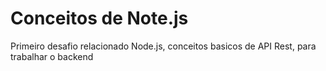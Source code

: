 # Conceitos de Note.js

Primeiro desafio relacionado Node.js, conceitos basicos de API Rest, para trabalhar o backend
